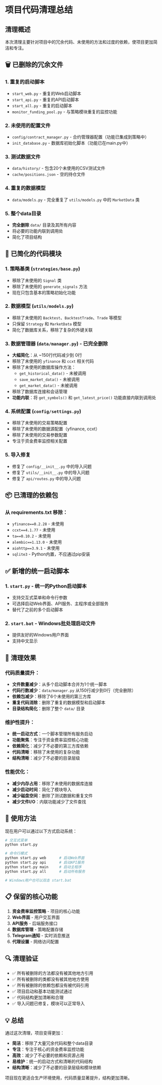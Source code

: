 # 项目代码清理总结

## 清理概述

本次清理主要针对项目中的冗余代码、未使用的方法和过度的依赖，使项目更加简洁和专注。

## 🗑️ 已删除的冗余文件

### 1. 重复的启动脚本
- `start_web.py` - 重复的Web启动脚本
- `start_api.py` - 重复的API启动脚本  
- `start_all.py` - 重复的启动脚本
- `monitor_funding_pool.py` - 与策略模块重复的监控功能

### 2. 未使用的配置文件
- `config/contract_manager.py` - 合约管理器配置（功能已集成到策略中）
- `init_database.py` - 数据库初始化脚本（功能已在main.py中）

### 3. 测试数据文件
- `data/history/` - 包含20个未使用的CSV测试文件
- `cache/positions.json` - 空的持仓文件

### 4. 重复的数据模型
- `data/models.py` - 完全重复了 `utils/models.py` 中的 `MarketData` 类

### 5. 整个data目录
- **完全删除** `data/` 目录及其所有内容
- 将必要的功能内联到调用处
- 简化了项目结构

## 🔧 已简化的代码模块

### 1. 策略基类 (`strategies/base.py`)
- 移除了未使用的 `Signal` 类
- 移除了未使用的 `generate_signals` 方法
- 现在只包含基本的策略初始化功能

### 2. 数据模型 (`utils/models.py`)
- 移除了未使用的 `Backtest`、`BacktestTrade`、`Trade` 等模型
- 只保留 `Strategy` 和 `MarketData` 模型
- 简化了数据库关系，移除了复杂的外键关联

### 3. 数据管理器 (`data/manager.py`) - **已完全删除**
- **大幅简化**：从 ~150行代码减少到 0行
- 移除了未使用的 `yfinance` 和 `ccxt` 相关代码
- 移除了未使用的数据库操作方法：
  - `get_historical_data()` - 未被调用
  - `save_market_data()` - 未被调用  
  - `get_market_data()` - 未被调用
- 移除了数据库连接和会话管理
- **功能内联**：将 `get_symbols()` 和 `get_latest_price()` 功能直接内联到调用处

### 4. 系统配置 (`config/settings.py`)
- 移除了未使用的交易策略配置
- 移除了未使用的数据源配置（yfinance, ccxt）
- 移除了未使用的交易参数配置
- 专注于资金费率监控相关配置

### 5. 导入修复
- 修复了 `config/__init__.py` 中的导入问题
- 修复了 `utils/__init__.py` 中的导入问题
- 修复了 `api/routes.py` 中的导入问题

## 📦 已清理的依赖包

### 从 requirements.txt 移除：
- `yfinance==0.2.28` - 未使用
- `ccxt==4.1.77` - 未使用
- `ta==0.10.2` - 未使用
- `alembic==1.13.0` - 未使用
- `aiohttp==3.9.1` - 未使用
- `sqlite3` - Python内置，不应通过pip安装

## ✅ 新增的统一启动脚本

### 1. `start.py` - 统一的Python启动脚本
- 支持交互式菜单和命令行参数
- 可选择启动Web界面、API服务、主程序或全部服务
- 替代了之前的多个启动脚本

### 2. `start.bat` - Windows批处理启动文件
- 提供友好的Windows用户界面
- 支持中文显示

## 🎯 清理效果

### 代码质量提升：
- **文件数量减少**：从多个启动脚本合并为1个统一脚本
- **代码行数减少**：`data/manager.py` 从150行减少到0行（完全删除）
- **依赖包减少**：移除了6个未使用的第三方库
- **重复代码消除**：删除了重复的数据模型和启动脚本
- **目录结构简化**：删除了整个 `data/` 目录

### 维护性提升：
- **统一启动方式**：一个脚本管理所有服务启动
- **功能聚焦**：专注于资金费率监控核心功能
- **依赖简化**：减少了不必要的第三方库依赖
- **代码清晰**：移除了未使用的复杂功能
- **结构清晰**：减少了不必要的目录层级

### 性能优化：
- **减少内存占用**：移除了未使用的数据库连接
- **减少启动时间**：简化了模块导入
- **减少磁盘空间**：删除了测试数据和重复文件
- **减少文件I/O**：内联功能减少了文件查找

## 🚀 使用方法

现在用户可以通过以下方式启动系统：

```bash
# 交互式菜单
python start.py

# 命令行模式
python start.py web      # 启动Web界面
python start.py api      # 启动API服务  
python start.py main     # 启动主程序
python start.py all      # 启动所有服务

# Windows用户也可以双击 start.bat
```

## 📋 保留的核心功能

1. **资金费率监控策略** - 项目的核心功能
2. **Web界面** - 用户交互界面
3. **API服务** - 后端服务接口
4. **数据库管理** - 策略配置存储
5. **Telegram通知** - 实时消息推送
6. **代理设置** - 网络访问配置

## 🔍 清理验证

- ✅ 所有被删除的方法都没有被其他地方引用
- ✅ 所有被删除的类都没有被其他地方使用
- ✅ 所有被删除的依赖包都没有被代码引用
- ✅ 项目启动和基本功能测试通过
- ✅ 代码结构更加清晰和合理
- ✅ 导入问题已修复，模块可以正常导入

## 💡 总结

通过这次清理，项目变得更加：
- **简洁**：移除了大量冗余代码和整个data目录
- **专注**：专注于核心的资金费率监控功能
- **高效**：减少了不必要的依赖和资源占用
- **易维护**：统一的启动方式和清晰的代码结构
- **结构清晰**：减少了不必要的目录层级和模块依赖

项目现在更适合生产环境使用，代码质量显著提升，结构更加清晰。
